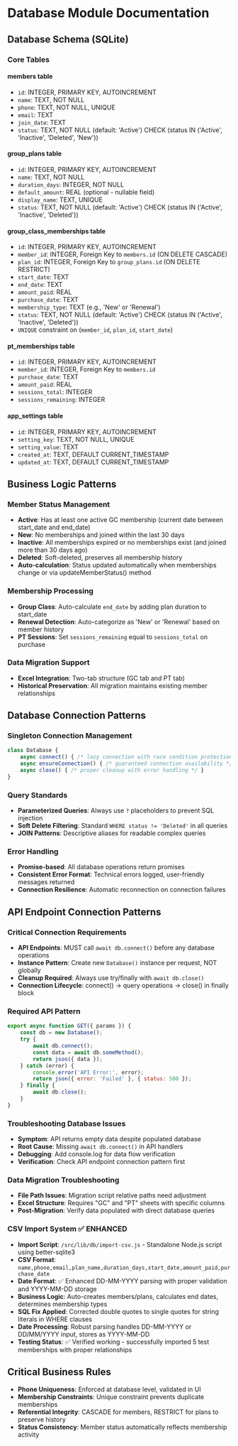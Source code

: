 # Database Module Documentation

## Database Schema (SQLite)

### Core Tables

#### members table
- `id`: INTEGER, PRIMARY KEY, AUTOINCREMENT
- `name`: TEXT, NOT NULL
- `phone`: TEXT, NOT NULL, UNIQUE
- `email`: TEXT
- `join_date`: TEXT
- `status`: TEXT, NOT NULL (default: 'Active') CHECK (status IN ('Active', 'Inactive', 'Deleted', 'New'))

#### group_plans table
- `id`: INTEGER, PRIMARY KEY, AUTOINCREMENT
- `name`: TEXT, NOT NULL
- `duration_days`: INTEGER, NOT NULL
- `default_amount`: REAL (optional - nullable field)
- `display_name`: TEXT, UNIQUE
- `status`: TEXT, NOT NULL (default: 'Active') CHECK (status IN ('Active', 'Inactive', 'Deleted'))

#### group_class_memberships table
- `id`: INTEGER, PRIMARY KEY, AUTOINCREMENT
- `member_id`: INTEGER, Foreign Key to `members.id` (ON DELETE CASCADE)
- `plan_id`: INTEGER, Foreign Key to `group_plans.id` (ON DELETE RESTRICT)
- `start_date`: TEXT
- `end_date`: TEXT
- `amount_paid`: REAL
- `purchase_date`: TEXT
- `membership_type`: TEXT (e.g., 'New' or 'Renewal')
- `status`: TEXT, NOT NULL (default: 'Active') CHECK (status IN ('Active', 'Inactive', 'Deleted'))
- `UNIQUE` constraint on (`member_id`, `plan_id`, `start_date`)

#### pt_memberships table
- `id`: INTEGER, PRIMARY KEY, AUTOINCREMENT
- `member_id`: INTEGER, Foreign Key to `members.id`
- `purchase_date`: TEXT
- `amount_paid`: REAL
- `sessions_total`: INTEGER
- `sessions_remaining`: INTEGER

#### app_settings table
- `id`: INTEGER, PRIMARY KEY, AUTOINCREMENT
- `setting_key`: TEXT, NOT NULL, UNIQUE
- `setting_value`: TEXT
- `created_at`: TEXT, DEFAULT CURRENT_TIMESTAMP
- `updated_at`: TEXT, DEFAULT CURRENT_TIMESTAMP

## Business Logic Patterns

### Member Status Management
- **Active**: Has at least one active GC membership (current date between start_date and end_date)
- **New**: No memberships and joined within the last 30 days
- **Inactive**: All memberships expired or no memberships exist (and joined more than 30 days ago)
- **Deleted**: Soft-deleted, preserves all membership history
- **Auto-calculation**: Status updated automatically when memberships change or via updateMemberStatus() method

### Membership Processing
- **Group Class**: Auto-calculate `end_date` by adding plan duration to start_date
- **Renewal Detection**: Auto-categorize as 'New' or 'Renewal' based on member history
- **PT Sessions**: Set `sessions_remaining` equal to `sessions_total` on purchase

### Data Migration Support
- **Excel Integration**: Two-tab structure (GC tab and PT tab)
- **Historical Preservation**: All migration maintains existing member relationships

## Database Connection Patterns

### Singleton Connection Management
```javascript
class Database {
    async connect() { /* lazy connection with race condition protection */ }
    async ensureConnection() { /* guaranteed connection availability */ }
    async close() { /* proper cleanup with error handling */ }
}
```

### Query Standards
- **Parameterized Queries**: Always use `?` placeholders to prevent SQL injection
- **Soft Delete Filtering**: Standard `WHERE status != 'Deleted'` in all queries
- **JOIN Patterns**: Descriptive aliases for readable complex queries

### Error Handling
- **Promise-based**: All database operations return promises
- **Consistent Error Format**: Technical errors logged, user-friendly messages returned
- **Connection Resilience**: Automatic reconnection on connection failures

## API Endpoint Connection Patterns

### Critical Connection Requirements
- **API Endpoints**: MUST call `await db.connect()` before any database operations
- **Instance Pattern**: Create new `Database()` instance per request, NOT globally
- **Cleanup Required**: Always use try/finally with `await db.close()`
- **Connection Lifecycle**: connect() → query operations → close() in finally block

### Required API Pattern
```javascript
export async function GET({ params }) {
    const db = new Database();
    try {
        await db.connect();
        const data = await db.someMethod();
        return json({ data });
    } catch (error) {
        console.error('API Error:', error);
        return json({ error: 'Failed' }, { status: 500 });
    } finally {
        await db.close();
    }
}
```

### Troubleshooting Database Issues
- **Symptom**: API returns empty data despite populated database
- **Root Cause**: Missing `await db.connect()` in API handlers
- **Debugging**: Add console.log for data flow verification
- **Verification**: Check API endpoint connection pattern first

### Data Migration Troubleshooting
- **File Path Issues**: Migration script relative paths need adjustment
- **Excel Structure**: Requires "GC" and "PT" sheets with specific columns
- **Post-Migration**: Verify data populated with direct database queries

### CSV Import System ✅ ENHANCED
- **Import Script**: `/src/lib/db/import-csv.js` - Standalone Node.js script using better-sqlite3
- **CSV Format**: `name,phone,email,plan_name,duration_days,start_date,amount_paid,purchase_date`
- **Date Format**: ✅ Enhanced DD-MM-YYYY parsing with proper validation and YYYY-MM-DD storage
- **Business Logic**: Auto-creates members/plans, calculates end dates, determines membership types
- **SQL Fix Applied**: Corrected double quotes to single quotes for string literals in WHERE clauses
- **Date Processing**: Robust parsing handles DD-MM-YYYY or DD/MM/YYYY input, stores as YYYY-MM-DD
- **Testing Status**: ✅ Verified working - successfully imported 5 test memberships with proper relationships

## Critical Business Rules
- **Phone Uniqueness**: Enforced at database level, validated in UI
- **Membership Constraints**: Unique constraint prevents duplicate memberships
- **Referential Integrity**: CASCADE for members, RESTRICT for plans to preserve history
- **Status Consistency**: Member status automatically reflects membership activity